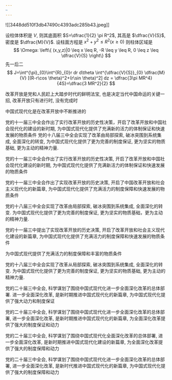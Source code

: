 ```yaml
---
~
---
```



![[3448dd510f3db47490c4393adc285b43.jpeg]]

设柱体体积是 $V$, 则其底面积 $S=\dfrac{1}{2} \pi  R^2$, 其高是 $\dfrac{V}{S}$, 密度是 $\dfrac{M}{V}$.
设柱面方程是 $x^2+y^2\leq R^2(x \geq 0)$
则柱体区域是
$$
\Omega: \left\{ (x,y,z)|0 \leq x \leq R, -R \leq y \leq R, 0 \leq z \leq \dfrac{V}{S} \right\} 
$$
先一后二
$$
J=\int^{\pi}_{0}\int^{R}_{0}r dr d\theta \int^{\dfrac{V}{S}}_{0} \dfrac{M}{V} [(R-r\cos \theta)^2+(r\sin \theta)^2] dz = \dfrac{3\pi MR^4}{4S}=\dfrac{3 MR^2}{2}
$$





改革开放是党和人民赶上大踏步时代的鲜明法宝, 也是决定当代中国命运的关键一招, 改革开放只有进行时, 没有完成时

中国式现代化是在改革开放中不断推进的

党的十一届三中全会作出了实行改革开放的历史性决策，开启了改革开放和中国社会现代化的建设的新时期, 为中国式现代化提供了充满新的活力的体制保证和快速发展的物质条件
党的十八届三中全会实现了改革由局部探索, 破冰突围到系统集成, 全面深化的转变, 为中国式现代化提供了更为完善的制度保证, 更为坚实的物质基础, 更为主动的精神力量.

党的十一届三中全会作出了实行改革开放的历史性决策, 开启了改革开放和中国社会现代化建设的新时期, 为中国式现代化提供了充满新活力的体制保证和快速发展的物质条件

党的十一届三中全会作出了实现改革开放的历史决策, 开启了中国改革开放和社会主义现代化的新篇章, 为中国式现代化提供了充满活力的制度保障和快速发展的物质条件

党的十八届三中全会实现了改革由局部探索, 破冰突围到系统集成, 全面深化的转变. 为中国式现代化提供了更为完善的制度保证, 更为坚实的物质基础，更为主动的精神力量.

党的十一届三中提出了实现改革开放的历史决策, 开启了改革开放和社会主义现代化建设的新篇章, 为中国式现代化提供了充满活力的制度保障和快速发展的物质条件

为中国式现代提供了充满活力的制度保障和丰富的物质条件

党的十八届三中全会实现了改革从局部探索, 破冰突围到系统集成, 全面深化的转变. 为中国式现代化提供了更为完善的制度保证, 更为坚实的物质基础, 更为主动的精神力量.

党的二十届三中全会, 科学谋划了围绕中国式现代化进一步全面深化改革的总体部署. 进一步全面深化改革, 是新时期推进中国式现代化的新篇章, 为中国式现代化提供了强大动力和制度保证

党的二十届三中全会, 科学谋划了围绕中国式现代化进一步全面深化改革的总体部署, 进一步全面深化改革, 是新时期推进中国式现代化的新篇章, 为全面深化改革提供了强大的制度保证和动力

党的二十届三中全会, 科学谋划了围绕中国式现代化全面深化改革的总体部署, 进一步全面深化改革, 是新时期推进中国式现代化建设的新篇章, 为全面深化改革提供了强大的制度保障和动力

党的二十届三中全会, 科学谋划了围绕中国式现代化进一步全面深化改革的总体部署, 进一步全面深化改革, 是新时代推进中国式现代化的新篇章, 为中国式现代化提供了强大的制度保障和动力